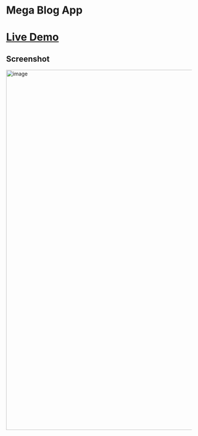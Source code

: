 # Mega Blog App
# <a href="https://mega-blog-app-uopj-mesiq9ocg-amanqureshi0111s-projects.vercel.app/"> Live Demo </a>
## Screenshot
<img width="1916" height="978" alt="image" src="https://github.com/user-attachments/assets/985383a5-536c-4dff-8a89-669be9164269" />
